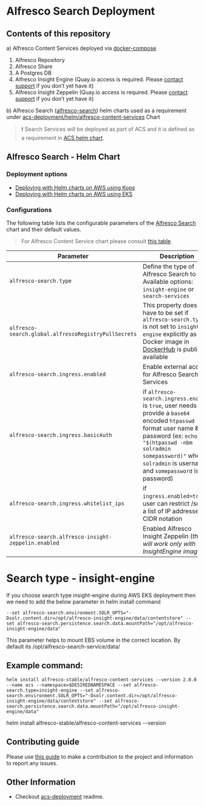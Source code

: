 # Alfresco Search Deployment

## Contents of this repository
a) Alfresco Content Services deployed via [docker-compose](docker-compose/docker-compose.yml)
1. Alfresco Repository
2. Alfresco Share
3. A Postgres DB  
4. Alfresco Insight Engine (Quay.io access is required. Please [contact support](http://support.alfresco.com/) if you don’t yet have it)
5. Alfresco Insight Zeppelin (Quay.io access is required. Please [contact support](http://support.alfresco.com/) if you don’t yet have it)

b) Alfresco Search ([alfresco-search](./helm/alfresco-search)) helm charts used as a requirement under [acs-deployment/helm/alfresco-content-services](https://github.com/Alfresco/acs-deployment/tree/master/helm/alfresco-content-services) Chart

>:exclamation: Search Services will be deployed as part of ACS and it is defined as a requirement in [ACS helm chart](https://github.com/Alfresco/acs-deployment/tree/master/helm/alfresco-content-services).

## Alfresco Search - Helm Chart

### Deployment options
* [Deploying with Helm charts on AWS using Kops](https://github.com/Alfresco/acs-deployment/tree/master/docs/helm-deployment-aws_kops.md)
* [Deploying with Helm charts on AWS using EKS](https://github.com/Alfresco/acs-deployment/tree/master/docs/helm-deployment-aws_eks.md)

### Configurations

The following table lists the configurable parameters of the [Alfresco Search](./helm/alfresco-search) chart and their default values. 

>For Alfresco Content Service chart please consult [this table](https://github.com/Alfresco/acs-deployment/blob/master/helm/alfresco-content-services/README.md#configuration).

Parameter | Description | Default
--- | --- | ---
`alfresco-search.type` | Define the type of Alfresco Search to use. Available options: `insight-engine` or `search-services` | `search-services`
`alfresco-search.global.alfrescoRegistryPullSecrets` | This property does not have to be set if `alfresco-search.type` is not set to `insight-engine` explicitly as the Docker image in [DockerHub](https://hub.docker.com/r/alfresco/alfresco-search-services/tags/) is publicly available| NONE
`alfresco-search.ingress.enabled` | Enable external access for Alfresco Search Services | `true`
`alfresco-search.ingress.basicAuth` | if `alfresco-search.ingress.enabled` is `true`, user needs to provide a `base64` encoded `htpasswd` format user name & password (ex: `echo -n "$(htpasswd -nbm solradmin somepassword)"` where `solradmin` is username and `somepassword` is the password) | NONE
`alfresco-search.ingress.whitelist_ips` | if `ingress.enabled=true`, user can restrict /solr to a list of IP addresses of CIDR notation | `0.0.0.0/0`
`alfresco-search.alfresco-insight-zeppelin.enabled` | Enabled Alfresco Insight Zeppelin (_this will work only with InsightEngine image_) | `false`

# Search type - insight-engine

If you choose search type insight-engine during AWS EKS deployment then we need to add the below parameter in helm install command

`--set alfresco-search.environment.SOLR_OPTS="-Dsolr.content.dir=/opt/alfresco-insight-engine/data/contentstore" --set alfresco-search.persistence.search.data.mountPath="/opt/alfresco-insight-engine/data"`

This parameter helps to mount EBS volume in the correct location. By default its /opt/alfresco-search-service/data/

## Example command: 
`helm install alfresco-stable/alfresco-content-services --version 2.0.0 --name acs --namespace=$DESIREDNAMESPACE --set alfresco-search.type=insight-engine --set alfresco-search.environment.SOLR_OPTS="-Dsolr.content.dir=/opt/alfresco-insight-engine/data/contentstore" --set alfresco-search.persistence.search.data.mountPath="/opt/alfresco-insight-engine/data"`

helm install alfresco-stable/alfresco-content-services --version
## Contributing guide
Please use [this guide](CONTRIBUTING.md) to make a contribution to the project and information to report any issues.

## Other Information
* Checkout [acs-deployment](https://github.com/Alfresco/acs-deployment/blob/master/README.md#other-information) readme.
